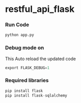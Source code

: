 # restful_api_flask

### Run Code
```python
python app.py
```


### Debug mode on
This Auto reload the updated code
```python
export FLASK_DEBUG=1
```

### Required libraries
```python
pip install flask
pip install flask-sqlalchemy
```







